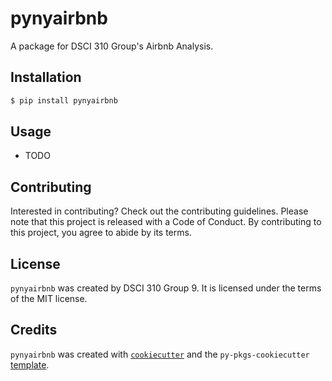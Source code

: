 # pynyairbnb

A package for DSCI 310 Group's Airbnb Analysis.

## Installation

```bash
$ pip install pynyairbnb
```

## Usage

- TODO

## Contributing

Interested in contributing? Check out the contributing guidelines. Please note that this project is released with a Code of Conduct. By contributing to this project, you agree to abide by its terms.

## License

`pynyairbnb` was created by DSCI 310 Group 9. It is licensed under the terms of the MIT license.

## Credits

`pynyairbnb` was created with [`cookiecutter`](https://cookiecutter.readthedocs.io/en/latest/) and the `py-pkgs-cookiecutter` [template](https://github.com/py-pkgs/py-pkgs-cookiecutter).
